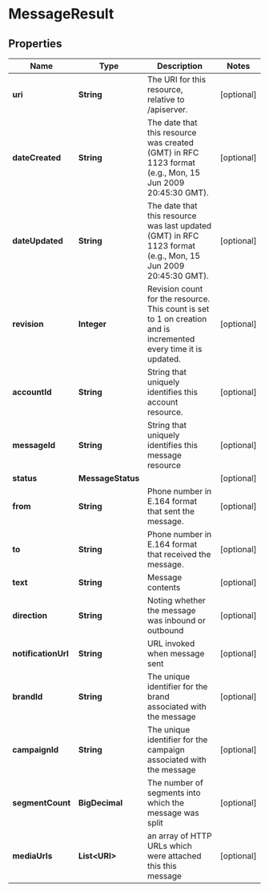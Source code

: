 

# MessageResult


## Properties

Name | Type | Description | Notes
------------ | ------------- | ------------- | -------------
**uri** | **String** | The URI for this resource, relative to /apiserver. |  [optional]
**dateCreated** | **String** | The date that this resource was created (GMT) in RFC 1123 format (e.g., Mon, 15 Jun 2009 20:45:30 GMT). |  [optional]
**dateUpdated** | **String** | The date that this resource was last updated (GMT) in RFC 1123 format (e.g., Mon, 15 Jun 2009 20:45:30 GMT). |  [optional]
**revision** | **Integer** | Revision count for the resource. This count is set to 1 on creation and is incremented every time it is updated. |  [optional]
**accountId** | **String** | String that uniquely identifies this account resource. |  [optional]
**messageId** | **String** | String that uniquely identifies this message resource |  [optional]
**status** | **MessageStatus** |  |  [optional]
**from** | **String** | Phone number in E.164 format that sent the message. |  [optional]
**to** | **String** | Phone number in E.164 format that received the message. |  [optional]
**text** | **String** | Message contents |  [optional]
**direction** | **String** | Noting whether the message was inbound or outbound |  [optional]
**notificationUrl** | **String** | URL invoked when message sent |  [optional]
**brandId** | **String** | The unique identifier for the brand associated with the message |  [optional]
**campaignId** | **String** | The unique identifier for the campaign associated with the message |  [optional]
**segmentCount** | **BigDecimal** | The number of segments into which the message was split |  [optional]
**mediaUrls** | **List&lt;URI&gt;** | an array of HTTP URLs which were attached this this message |  [optional]



